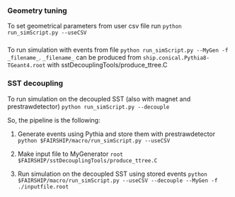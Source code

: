 ### Geometry tuning

To set geometrical parameters from user csv file run `python run_simScript.py --useCSV`

### 

To run simulation with events from file `python run_simScript.py --MyGen -f _filename_`.
`_filename_` can be produced from `ship.conical.Pythia8-TGeant4.root` with sstDecouplingTools/produce_ttree.C

### SST decoupling

To run simulation on the decoupled SST (also with magnet and prestrawdetector) `python run_simScript.py --decouple`


So, the pipeline is the following:

1. Generate events using Pythia and store them with prestrawdetector
`python $FAIRSHIP/macro/run_simScript.py --useCSV`

2. Make input file to MyGenerator
`root $FAIRSHIP/sstDecouplingTools/produce_ttree.C`

3. Run simulation on the decoupled SST using stored events
`python $FAIRSHIP/macro/run_simScript.py --useCSV --decouple --MyGen -f ./inputfile.root`



